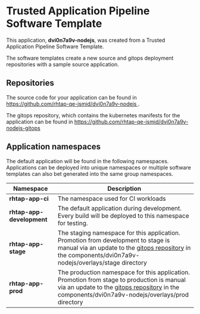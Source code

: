 # Trusted Application Pipeline Software Template

This application, **dvi0n7a9v-nodejs**, was created from a Trusted Application Pipeline Software Template.

The software templates create a new source and gitops deployment repositories with a sample source application. 

## Repositories

The source code for your application can be found in [https://github.com/rhtap-qe-jsmid/dvi0n7a9v-nodejs ](https://github.com/rhtap-qe-jsmid/dvi0n7a9v-nodejs ).
 
The gitops repository, which contains the kubernetes manifests for the application can be found in 
[https://github.com/rhtap-qe-jsmid/dvi0n7a9v-nodejs-gitops ](https://github.com/rhtap-qe-jsmid/dvi0n7a9v-nodejs-gitops ) 

## Application namespaces 

The default application will be found in the following namespaces. Applications can be deployed into unique namespaces or multiple software templates can also bet generated into the same group namespaces.  

|  Namespace   |  Description   |  
| -------- | -------- |
| **rhtap-app-ci** | The namespace used for CI workloads |
| **rhtap-app-development** | The default application during development. Every build will be deployed to this namespace for testing. |
| **rhtap-app-stage** | The staging namespace for this application. Promotion from development to stage is manual via an update to the [gitops repository](https://github.com/rhtap-qe-jsmid/dvi0n7a9v-nodejs-gitops ) in the components/dvi0n7a9v-nodejs/overlays/stage directory |
| **rhtap-app-prod** | The production namespace for this application. Promotion from stage to production is manual via an update to the [gitops repository](https://github.com/rhtap-qe-jsmid/dvi0n7a9v-nodejs-gitops ) in the components/dvi0n7a9v-nodejs/overlays/prod directory |